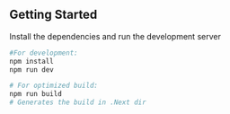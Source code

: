 ## Getting Started

Install the dependencies and run the development server

```bash
#For development:
npm install
npm run dev 
```

```bash
# For optimized build:
npm run build
# Generates the build in .Next dir
```
